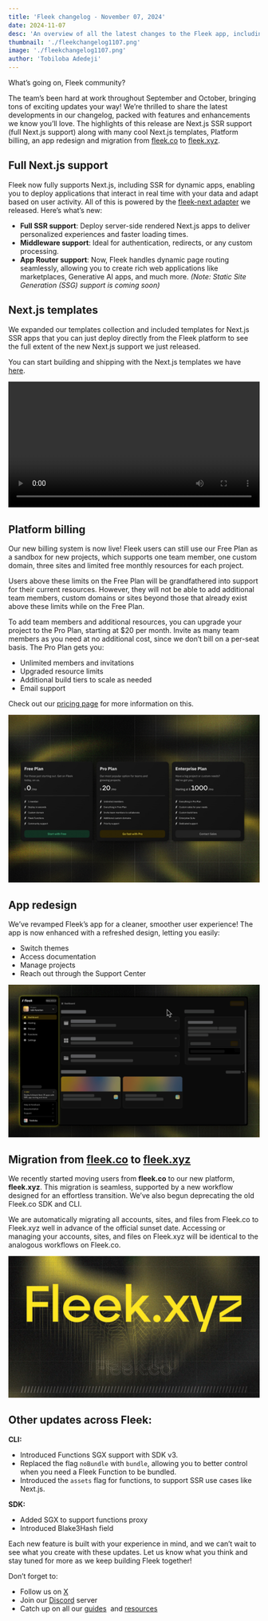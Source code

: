 ```yaml
---
title: 'Fleek changelog - November 07, 2024'
date: 2024-11-07
desc: 'An overview of all the latest changes to the Fleek app, including Next.js SSR support, billing support, migration from fleek.co to fleek.xyz and more'
thumbnail: './fleekchangelog1107.png'
image: './fleekchangelog1107.png'
author: 'Tobiloba Adedeji'
---
```


What’s going on, Fleek community?

The team’s been hard at work throughout September and October, bringing tons of exciting updates your way! We’re thrilled to share the latest developments in our changelog, packed with features and enhancements we know you’ll love. The highlights of this release are Next.js SSR support (full Next.js support) along with many cool Next.js templates, Platform billing, an app redesign and migration from [fleek.co](https://fleek.co/) to [fleek.xyz](https://fleek.xyz/).

## Full Next.js support

Fleek now fully supports Next.js, including SSR for dynamic apps, enabling you to deploy applications that interact in real time with your data and adapt based on user activity. All of this is powered by the [fleek-next adapter](https://fleek.xyz/docs/cli/fleek-next-adapter/) we released. Here’s what’s new:

- **Full SSR support**: Deploy server-side rendered Next.js apps to deliver personalized experiences and faster loading times.
- **Middleware support**: Ideal for authentication, redirects, or any custom processing.
- **App Router support**: Now, Fleek handles dynamic page routing seamlessly, allowing you to create rich web applications like marketplaces, Generative AI apps, and much more. _(Note: Static Site Generation (SSG) support is coming soon)_

## Next.js templates

We expanded our templates collection and included templates for Next.js SSR apps that you can just deploy directly from the Fleek platform to see the full extent of the new Next.js support we just released.

You can start building and shipping with the Next.js templates we have [here](https://app.fleek.xyz/).

<video width="100%" height="auto" autoplay loop controls>
  <source src="./nextjs-templates.mp4" type="video/mp4" />
  Your browser does not support the video tag
</video>

## Platform billing

Our new billing system is now live! Fleek users can still use our Free Plan as a sandbox for new projects, which supports one team member, one custom domain, three sites and limited free monthly resources for each project.

Users above these limits on the Free Plan will be grandfathered into support for their current resources. However, they will not be able to add additional team members, custom domains or sites beyond those that already exist above these limits while on the Free Plan.

To add team members and additional resources, you can upgrade your project to the Pro Plan, starting at $20 per month. Invite as many team members as you need at no additional cost, since we don’t bill on a per-seat basis. The Pro Plan gets you:

- Unlimited members and invitations
- Upgraded resource limits
- Additional build tiers to scale as needed
- Email support

Check out our [pricing page](https://fleek.xyz/pricing/) for more information on this.

![pricing information](./billing.png)

## App redesign

We’ve revamped Fleek’s app for a cleaner, smoother user experience! The app is now enhanced with a refreshed design, letting you easily:

- Switch themes
- Access documentation
- Manage projects
- Reach out through the Support Center

![sidebar tool](./app-redesign.png)

## Migration from [fleek.co](https://fleek.co/) to [fleek.xyz](https://fleek.xyz/)

We recently started moving users from **fleek.co** to our new platform, **fleek.xyz**. This migration is seamless, supported by a new workflow designed for an effortless transition. We’ve also begun deprecating the old Fleek.co SDK and CLI.

We are automatically migrating all accounts, sites, and files from Fleek.co to Fleek.xyz well in advance of the official sunset date. Accessing or managing your accounts, sites, and files on Fleek.xyz will be identical to the analogous workflows on Fleek.co.

![fleek app migration](./fleek-migration.jpg)

## **Other updates across Fleek:**

**CLI:**

- Introduced Functions SGX support with SDK v3.
- Replaced the flag `noBundle` with `bundle`, allowing you to better control when you need a Fleek Function to be bundled.
- Introduced the `assets` flag for functions, to support SSR use cases like Next.js.

**SDK:**

- Added SGX to support functions proxy
- Introduced Blake3Hash field

Each new feature is built with your experience in mind, and we can’t wait to see what you create with these updates. Let us know what you think and stay tuned for more as we keep building Fleek together!

Don’t forget to:

- Follow us on [X](https://x.com/fleek)
- Join our [Discord](https://discord.gg/fleek) server
- Catch up on all our [guides](https://fleek.xyz/guides/)  and [resources](https://fleek.xyz/docs/)

